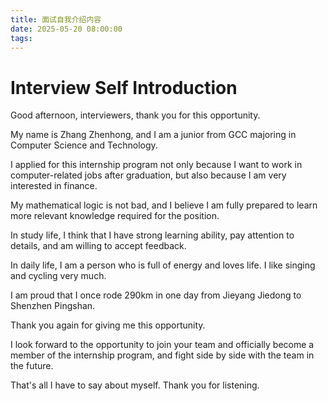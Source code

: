 ```yaml
---
title: 面试自我介绍内容
date: 2025-05-20 08:00:00
tags: 
---
```


# Interview Self Introduction

Good afternoon, interviewers, thank you for this opportunity.

My name is Zhang Zhenhong, and I am a junior from GCC majoring in Computer Science and Technology. 

I applied for this internship program not only because I want to work in computer-related jobs after graduation, but also because I am very interested in finance.

 My mathematical logic is not bad, and I believe I am fully prepared to learn more relevant knowledge required for the position.

In study life, I think that I have strong learning ability, pay attention to details, and am willing to accept feedback.

In daily life, I am a person who is full of energy and loves life. I like singing and cycling very much.

 I am proud that I once rode 290km in one day from Jieyang Jiedong to Shenzhen Pingshan.

Thank you again for giving me this opportunity. 

I look forward to the opportunity to join your team and officially become a member of the internship program, and fight side by side with the team in the future.

That's all I have to say about myself. Thank you for listening.